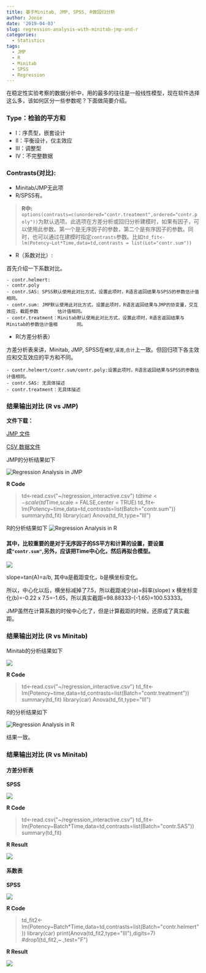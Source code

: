 ```yaml
---
title: 基于Minitab, JMP, SPSS, R做回归分析
author: Jonie
date: '2019-04-03'
slug: regression-analysis-with-minitab-jmp-and-r
categories:
  - Statistics
tags:
  - JMP
  - R
  - Minitab
  - SPSS
  - Regression
---
```


在稳定性实验考察的数据分析中，用的最多的往往是一般线性模型，现在软件选择这么多，该如何区分一些参数呢？下面做简要介绍。

### Type：检验的平方和

- I：序贯型，嵌套设计
- II：平衡设计，仅主效应
- III：调整型
- IV：不完整数据

### Contrasts(对比):

- Minitab/JMP无此项
- R/SPSS有。

>**R中:**
`options(contrasts=c(unordered="contr.treatment",ordered="contr.poly"))`为默认选项。此选项在方差分析或回归分析建模时，如果有因子，可以使用此参数。第一个是无序因子的参数，第二个是有序因子的参数。同时，也可以通过在建模时指定`contrasts`参数。比如`td_fit<-lm(Potency~Lot*Time,data=td,contrasts = list(Lot="contr.sum"))`

- R（系数对比）:    

首先介绍一下系数对比。

    - contr.helmert:
    - contr.poly
    - contr.SAS: SPSS默认使用此对比方式，设置此项时，R语言返回结果与SPSS的参数估计值相同。
    - contr.sum: JMP默认使用此对比方式，设置此项时，R语言返回结果与JMP的协变量，交互效应，截距参数       估计值相同。
    - contr.treatment：Minitab默认使用此对比方式，设置此项时，R语言返回结果与Minitab的参数估计值相       同。


- R(方差分析表）

方差分析表来讲，Minitab, JMP, SPSS在`模型`,`误差`,`合计`上一致。但回归项下各主效应和交互效应的平方和不同。   

    - contr.helmert/contr.sum/contr.poly:设置此项时，R语言返回结果与SPSS的参数估计值相同。
    - contr.SAS: 无具体描述
    - contr.treatment：无具体描述
    
### 结果输出对比 (R vs JMP)

**文件下载：**

[JMP 文件](https://datasciences-1255638709.cos.ap-shanghai.myqcloud.com/Regression_interactive.jmp)

[CSV 数据文件](https://datasciences-1255638709.cos.ap-shanghai.myqcloud.com/Regression_interactive.csv)

JMP的分析结果如下

![Regression Analysis in JMP](https://datasciences-1255638709.cos.ap-shanghai.myqcloud.com/regression_JMP.JPG)

**R Code**

>td<-read.csv("~/regression_interactive.csv")
td$time<-scale(td$Time,scale = FALSE,center = TRUE)
td_fit<-lm(Potency~time,data=td,contrasts=list(Batch="contr.sum"))
summary(td_fit)
library(car)
Anova(td_fit,type="III")


R的分析结果如下
![Regression Analysis in R](https://datasciences-1255638709.cos.ap-shanghai.myqcloud.com/Regression_R.png)

#### 其中，比较重要的是对于无序因子的SS平方和计算的设置，要设置成`"contr.sum"`,另外，应该把Time中心化，然后再拟合模型。

![](https://blog-1255638709.cos.ap-chengdu.myqcloud.com/Regression_R2.png)

slope=tan(A)=a/b, 其中a是截距变化，b是横坐标变化。

所以，中心化以后，横坐标减掉了7.5，所以截距减少(a)=斜率(slope) x 横坐标变化(b)=-0.22 x 7.5=-1.65，所以真实截距=98.88333-(-1.65)=100.53333。

JMP虽然在计算系数的时候中心化了，但是计算截距的时候，还原成了真实截距。


### 结果输出对比 (R vs Minitab)

Minitab的分析结果如下

![](https://blog-1255638709.cos.ap-chengdu.myqcloud.com/RegressionMinitab.png)


**R Code**

>td<-read.csv("~/regression_interactive.csv")
td_fit<-lm(Potency~time,data=td,contrasts=list(Batch="contr.treatment"))
summary(td_fit)
library(car)
Anova(td_fit,type="III")


R的分析结果如下

![Regression Analysis in R](	https://blog-1255638709.cos.ap-chengdu.myqcloud.com/Regression_R2.pngg)

结果一致。


### 结果输出对比 (R vs Minitab)


#### 方差分析表

**SPSS**

![](https://blog-1255638709.cos.ap-chengdu.myqcloud.com/Regression_ANOVA_SPSS2.png)


**R Code**

>td<-read.csv("~/regression_interactive.csv")
td_fit<-lm(Potency~Batch*Time,data=td,contrasts=list(Batch="contr.SAS"))
summary(td_fit)


**R Result**

![](https://blog-1255638709.cos.ap-chengdu.myqcloud.com/Regression_ANOVA_R.png)

#### 系数表

**SPSS**

![](	https://blog-1255638709.cos.ap-chengdu.myqcloud.com/Regression_coefficient_SPSS2.png)

**R Code**

>td_fit2<-lm(Potency~Batch*Time,data=td,contrasts=list(Batch="contr.helmert"))
library(car)
print(Anova(td_fit2,type="III"),digits=7)
#drop1(td_fit2,~.,test="F")

**R Result**

![](	https://blog-1255638709.cos.ap-chengdu.myqcloud.com/Regression_coefficient_R3.png)